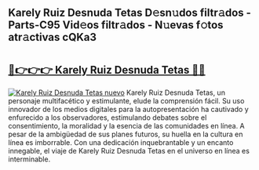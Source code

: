 ## Karely Ruiz Desnuda Tetas D𝚎sn𝚞dos filtr𝚊dos - Parts-C95 Vid𝚎os filtr𝚊dos - N𝚞evas f𝚘tos atr𝚊ctivas cQKa3

# <h2><a href="http://mb4xfh.tromn.icu/?c=Karely+Ruiz+Desnuda+Tetas">🔗👉👉👉 Karely Ruiz Desnuda Tetas 🔗🔗</a></h2>

[![Karely Ruiz Desnuda Tetas nuevo](https://i.imgur.com/pEAQMta.gif)](http://mb4xfh.tromn.icu/?c=Karely+Ruiz+Desnuda+Tetas)
Karely Ruiz Desnuda Tetas, un personaje multifacético y estimulante, elude la comprensión fácil. Su uso innovador de los medios digitales para la autopresentación ha cautivado y enfurecido a los observadores, estimulando debates sobre el consentimiento, la moralidad y la esencia de las comunidades en línea. A pesar de la ambigüedad de sus planes futuros, su huella en la cultura en línea es imborrable. Con una dedicación inquebrantable y un encanto innegable, el viaje de Karely Ruiz Desnuda Tetas en el universo en línea es interminable.
